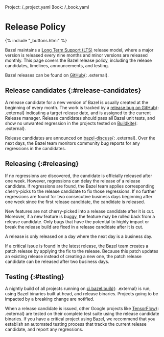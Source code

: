 Project: /_project.yaml
Book: /_book.yaml

# Release Policy

{% include "_buttons.html" %}

Bazel maintains a
[Long Term Support (LTS)](/release/versioning)
release model, where a major version is released every nine months and minor
versions are released monthly. This page covers the Bazel release policy,
including the release candidates, timelines, announcements, and testing.

Bazel releases can be found on
[GitHub](https://github.com/bazelbuild/bazel/releases){: .external}.

## Release candidates {:#release-candidates}

A release candidate for a new version of Bazel is usually created at the
beginning of every month. The work is tracked by a
[release bug on GitHub](https://github.com/bazelbuild/bazel/issues?q=is%3Aissue+is%3Aopen+label%3Arelease){: .external}
indicating a target release date, and is assigned to the current Release manager.
Release candidates should pass all Bazel unit tests, and show no unwanted
regression in the projects tested on [Buildkite](https://buildkite.com/bazel){: .external}.

Release candidates are announced on
[bazel-discuss](https://groups.google.com/g/bazel-discuss){: .external}.
Over the next days, the Bazel team monitors community bug reports for any
regressions in the candidates.

## Releasing {:#releasing}

If no regressions are discovered, the candidate is officially released after
one week. However, regressions can delay the release of a release candidate. If
regressions are found, the Bazel team applies corresponding cherry-picks to the
release candidate to fix those regressions. If no further regressions are found
for two consecutive business days beginning after one week since the first
release candidate, the candidate is released.

New features are not cherry-picked into a release candidate after it is cut.
Moreover, if a new feature is buggy, the feature may be rolled back from a
release candidate. Only bugs that have the potential to highly impact or break
the release build are fixed in a release candidate after it is cut.

A release is only released on a day where the next day is a business day.

If a critical issue is found in the latest release, the Bazel team creates a
patch release by applying the fix to the release. Because this patch updates an
existing release instead of creating a new one, the patch release candidate can
be released after two business days.

## Testing {:#testing}

A nightly build of all projects running on
[ci.bazel.build](https://github.com/bazelbuild/continuous-integration/blob/master/buildkite/README.md){: .external} is run, using Bazel
binaries built at head, and release binaries. Projects going to be impacted by a
breaking change are notified.

When a release candidate is issued, other Google projects like
[TensorFlow](https://tensorflow.org){: .external} are tested on their complete
test suite using the release candidate binaries. If you have a critical project
using Bazel, we recommend that you establish an automated testing process that
tracks the current release candidate, and report any regressions.
